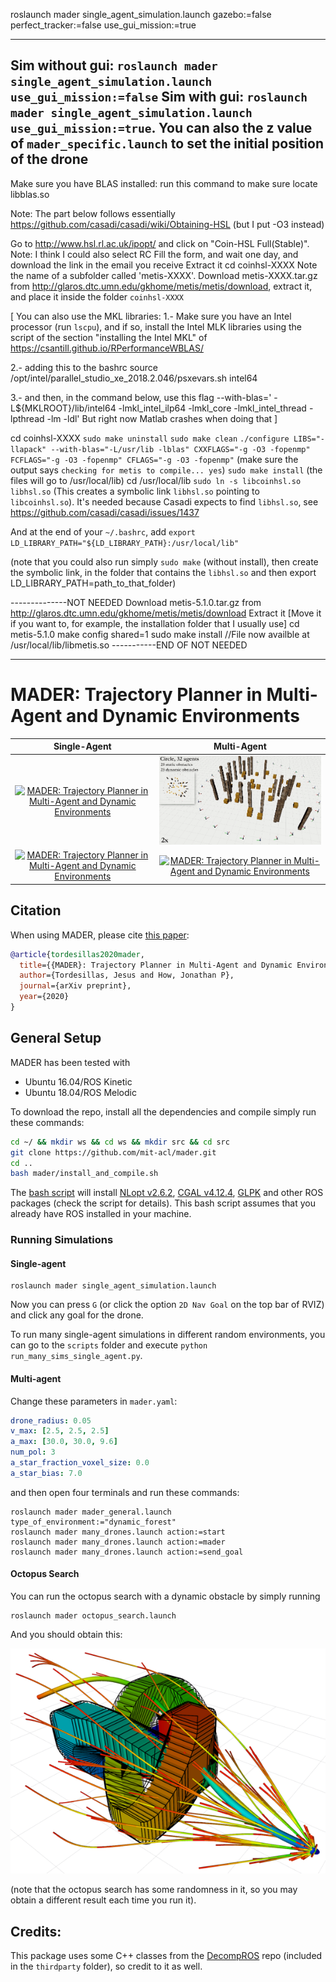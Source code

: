 roslaunch mader single_agent_simulation.launch gazebo:=false perfect_tracker:=false use_gui_mission:=true

----
Sim without gui: `roslaunch mader single_agent_simulation.launch use_gui_mission:=false`
Sim with gui: `roslaunch mader single_agent_simulation.launch use_gui_mission:=true`. You can also the z value of `mader_specific.launch` to set the initial position of the drone
----

Make sure you have BLAS installed: run this command to make sure
	locate libblas.so


Note: The part below follows essentially https://github.com/casadi/casadi/wiki/Obtaining-HSL
(but I put -O3 instead)

Go to http://www.hsl.rl.ac.uk/ipopt/ and click on "Coin-HSL Full(Stable)". Note: I think I could also select RC
Fill the form, and wait one day, and download the link in the email you receive
Extract it
cd coinhsl-XXXX
Note the name of a subfolder called 'metis-XXXX'. 
Download metis-XXXX.tar.gz from http://glaros.dtc.umn.edu/gkhome/metis/metis/download, extract it, and place it inside the folder `coinhsl-XXXX`

[
You can also use the MKL libraries:
1.- Make sure you have an Intel processor (run `lscpu`), and if so, install the Intel MLK libraries using the script of the section "installing the Intel MKL" of https://csantill.github.io/RPerformanceWBLAS/

2.- adding this to the bashrc
source /opt/intel/parallel_studio_xe_2018.2.046/psxevars.sh intel64

3.- and then, in the command below, use this flag
--with-blas=' -L${MKLROOT}/lib/intel64 -lmkl_intel_ilp64 -lmkl_core -lmkl_intel_thread -lpthread -lm -ldl'
But right now Matlab crashes when doing that
]

cd coinhsl-XXXX
`sudo make uninstall`
`sudo make clean`
`./configure LIBS="-llapack" --with-blas="-L/usr/lib -lblas" CXXFLAGS="-g -O3 -fopenmp" FCFLAGS="-g -O3 -fopenmp" CFLAGS="-g -O3 -fopenmp"` (make sure the output says `checking for metis to compile... yes`)
`sudo make install` (the files will go to /usr/local/lib)
cd /usr/local/lib
`sudo ln -s libcoinhsl.so libhsl.so` (This creates a symbolic link `libhsl.so` pointing to `libcoinhsl.so`). It's needed because Casadi expects to find `libhsl.so`, see https://github.com/casadi/casadi/issues/1437

And at the end of your `~/.bashrc`, add `export LD_LIBRARY_PATH="${LD_LIBRARY_PATH}:/usr/local/lib"`

(note that you could also run simply `sudo make` (without install), then create the symbolic link, in the folder that contains the `libhsl.so` and then export LD_LIBRARY_PATH=path_to_that_folder)


--------------NOT NEEDED
Download metis-5.1.0.tar.gz from http://glaros.dtc.umn.edu/gkhome/metis/metis/download
Extract it
[Move it if you want to, for example, the installation folder that I usually use]
cd metis-5.1.0
make config shared=1
sudo make install  //File now availble at /usr/local/lib/libmetis.so
-----------END OF NOT NEEDED



----

# MADER: Trajectory Planner in Multi-Agent and Dynamic Environments #

Single-Agent               |  Multi-Agent           | 
:-------------------------:|:-------------------------:|
[![MADER: Trajectory Planner in Multi-Agent and Dynamic Environments](./mader/imgs/single_agent1.gif)](https://www.youtube.com/user/AerospaceControlsLab "MADER: Trajectory Planner in Multi-Agent and Dynamic Environments")      |  [![MADER: Trajectory Planner in Multi-Agent and Dynamic Environments](./mader/imgs/circle.gif)](https://www.youtube.com/user/AerospaceControlsLab "MADER: Trajectory Planner in Multi-Agent and Dynamic Environments") |  
[![MADER: Trajectory Planner in Multi-Agent and Dynamic Environments](./mader/imgs/single_agent2.gif)](https://www.youtube.com/user/AerospaceControlsLab "MADER: Trajectory Planner in Multi-Agent and Dynamic Environments")       |  [![MADER: Trajectory Planner in Multi-Agent and Dynamic Environments](./mader/imgs/sphere.gif)](https://www.youtube.com/user/AerospaceControlsLab "MADER: Trajectory Planner in Multi-Agent and Dynamic Environments")    |  

## Citation

When using MADER, please cite [this paper](https://www.google.com/):

```bibtex
@article{tordesillas2020mader,
  title={{MADER}: Trajectory Planner in Multi-Agent and Dynamic Environments},
  author={Tordesillas, Jesus and How, Jonathan P},
  journal={arXiv preprint},
  year={2020}
}
```

## General Setup

MADER has been tested with 
* Ubuntu 16.04/ROS Kinetic
* Ubuntu 18.04/ROS Melodic 

To download the repo, install all the dependencies and compile simply run these commands:

```bash
cd ~/ && mkdir ws && cd ws && mkdir src && cd src
git clone https://github.com/mit-acl/mader.git
cd ..
bash mader/install_and_compile.sh
```

The [bash script](https://github.com/mit-acl/mader/blob/master/install_and_compile.sh) will install [NLopt v2.6.2](https://nlopt.readthedocs.io/en/latest/), [CGAL v4.12.4](https://www.cgal.org/), [GLPK](https://www.gnu.org/software/glpk/) and other ROS packages (check the script for details). This bash script assumes that you already have ROS installed in your machine. 

### Running Simulations

#### Single-agent
```
roslaunch mader single_agent_simulation.launch
```
Now you can press `G` (or click the option `2D Nav Goal` on the top bar of RVIZ) and click any goal for the drone. 

To run many single-agent simulations in different random environments, you can go to the `scripts` folder and execute `python run_many_sims_single_agent.py`.

#### Multi-agent

Change these parameters in `mader.yaml`:

```yaml
drone_radius: 0.05
v_max: [2.5, 2.5, 2.5]     
a_max: [30.0, 30.0, 9.6]  
num_pol: 3
a_star_fraction_voxel_size: 0.0
a_star_bias: 7.0
```

and then open four terminals and run these commands:

```
roslaunch mader mader_general.launch type_of_environment:="dynamic_forest"
roslaunch mader many_drones.launch action:=start
roslaunch mader many_drones.launch action:=mader
roslaunch mader many_drones.launch action:=send_goal
```

#### Octopus Search
You can run the octopus search with a dynamic obstacle by simply running

```
roslaunch mader octopus_search.launch
```
And you should obtain this:

![](./mader/imgs/octopus_search.png) 

(note that the octopus search has some randomness in it, so you may obtain a different result each time you run it).

## Credits:
This package uses some C++ classes from the [DecompROS](https://github.com/sikang/DecompROS) repo (included in the `thirdparty` folder), so credit to it as well. 

